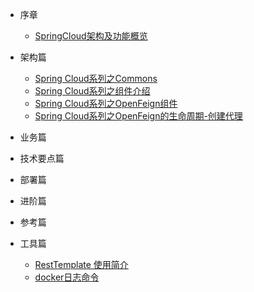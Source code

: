 <!-- 左侧目录 -->
* 序章
  * [SpringCloud架构及功能概览](architecture/Spring%20Cloud系列之组件介绍.md)
  
* 架构篇
  * [Spring Cloud系列之Commons](architecture/Spring%20Cloud系列之Commons.md)
  * [Spring Cloud系列之组件介绍](architecture/Spring%20Cloud系列之组件介绍.md)
  * [Spring Cloud系列之OpenFeign组件](architecture/Spring%20Cloud系列之OpenFeign组件.md)
  * [Spring Cloud系列之OpenFeign的生命周期-创建代理](architecture/Spring%20Cloud系列之OpenFeign的生命周期-创建代理.md)
  
* 业务篇

  
* 技术要点篇
  
* 部署篇
  
* 进阶篇
  
* 参考篇
  
* 工具篇
  * [RestTemplate 使用简介](tools/restTemplate.md)
  * [docker日志命令](tools/docker日志命令.md)
